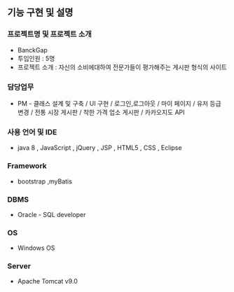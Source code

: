 ## 기능 구현 및 설명
### 프로젝트명 및 프로젝트 소개
+ BanckGap
+ 투입인원 : 5명
+ 프로젝트 소개 : 자신의 소비에대하여  전문가들이 평가해주는 게시판 형식의 사이트

### 담당업무
+ PM - 클래스 설계 및 구축 / UI 구현 / 로그인,로그아웃 / 마이 페이지 / 유저 등급 변경 / 전통 시장 게시판 / 착한 가격 업소 게시판 / 카카오지도 API

### 사용 언어 및 IDE
+ java 8 , JavaScript , jQuery , JSP , HTML5 , CSS , Eclipse

### Framework
+ bootstrap ,myBatis

### DBMS
+ Oracle - SQL developer

### OS
+ Windows OS

### Server
+ Apache Tomcat v9.0
